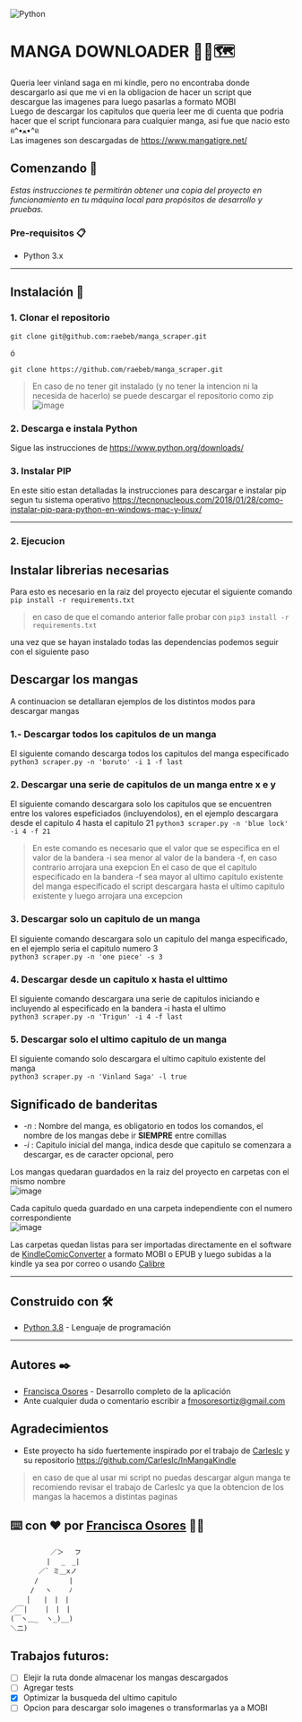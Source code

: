 ![Python](https://img.shields.io/badge/python-3670A0?style=for-the-badge&logo=python&logoColor=ffdd54) 
# MANGA DOWNLOADER 🚣📄🗺
Queria leer vinland saga en mi kindle, pero no encontraba donde descargarlo asi que me vi en la obligacion de hacer un script que descargue las imagenes para luego pasarlas a formato MOBI  
Luego de descargar los capitulos que queria leer me di cuenta que podria hacer que el script funcionara para cualquier manga, asi fue que nacio esto ฅ^•ﻌ•^ฅ  
Las imagenes son descargadas de https://www.mangatigre.net/



## Comenzando 🚀
_Estas instrucciones te permitirán obtener una copia del proyecto en funcionamiento en tu máquina local para propósitos de desarrollo y pruebas._


### Pre-requisitos 📋

-   Python 3.x

---

## Instalación 🔧

### 1. Clonar el repositorio
```
git clone git@github.com:raebeb/manga_scraper.git
```
ó
```
git clone https://github.com/raebeb/manga_scraper.git
```
> En caso de no tener git instalado (y no tener la intencion ni la necesida de hacerlo) se puede descargar el repositorio como zip 
![image](https://user-images.githubusercontent.com/27713965/233815307-a77df529-2633-4791-8229-b30ca9db8b7b.png)


### 2. Descarga e instala Python 

Sigue las instrucciones de https://www.python.org/downloads/

### 3. Instalar PIP

En este sitio estan detalladas la instrucciones para descargar e instalar pip segun tu sistema operativo https://tecnonucleous.com/2018/01/28/como-instalar-pip-para-python-en-windows-mac-y-linux/


---

### 2. Ejecucion
## Instalar librerias necesarias

Para esto es necesario en la raiz del proyecto ejecutar el siguiente comando  
```pip install -r requirements.txt```
> en caso de que el comando anterior falle probar con ```pip3 install -r requirements.txt```

una vez que se hayan instalado todas las dependencias podemos seguir con el siguiente paso

## Descargar los mangas
A continuacion se detallaran ejemplos de los distintos modos para descargar mangas
### 1.- Descargar todos los capitulos de un manga  
El siguiente comando descarga todos los capitulos del manga especificado  
``` python3 scraper.py -n 'boruto' -i 1 -f last ```

### 2. Descargar una serie de capitulos de un manga entre x e y  
El siguiente comando descargara solo los capitulos que se encuentren entre los valores espeficiados (incluyendolos), en el ejemplo descargara desde el capitulo 4 hasta el capitulo 21
``` python3 scraper.py -n 'blue lock' -i 4 -f 21 ```  
> En este comando es necesario que el valor que se especifica en el valor de la bandera -i sea menor al valor de la bandera -f, en caso contrario arrojara una exepcion
> En el caso de que el capitulo especificado en la bandera -f sea mayor al ultimo capitulo existente del manga especificado el script descargara hasta el ultimo capitulo existente y luego arrojara una excepcion

### 3. Descargar solo un capitulo de un manga
El siguiente comando descargara solo un capitulo del manga especificado, en el ejemplo seria el capitulo numero 3  
``` python3 scraper.py -n 'one piece' -s 3 ```

### 4. Descargar desde un capitulo x hasta el ulttimo
El siguiente comando descargara una serie de capitulos iniciando e incluyendo al especificado en la bandera -i hasta el ultimo  
``` python3 scraper.py -n 'Trigun' -i 4 -f last ```

### 5. Descargar solo el ultimo capitulo de un manga
El siguiente comando solo descargara el ultimo capitulo existente del manga   
``` python3 scraper.py -n 'Vinland Saga' -l true ```

## Significado de banderitas
* *-n* : Nombre del manga, es obligatorio en todos los comandos, el nombre de los mangas debe ir **SIEMPRE** entre comillas
* *-i* : Capitulo inicial del manga, indica desde que capitulo se comenzara a descargar, es de caracter opcional, pero 


Los mangas quedaran guardados en la raiz del proyecto en carpetas con el mismo nombre  
![image](https://user-images.githubusercontent.com/27713965/232956045-bb0bf0b7-cbdc-411c-8f82-c13c7cfd0e68.png)

Cada capitulo queda guardado en una carpeta independiente con el numero correspondiente  
![image](https://user-images.githubusercontent.com/27713965/232956210-3df096a1-b131-47ff-a4c8-a393e681b748.png)  

Las carpetas quedan listas para ser importadas directamente en el software de [KindleComicConverter](https://kcc.iosphe.re/) a formato MOBI o EPUB y luego subidas a la kindle ya sea por correo o usando [Calibre](https://calibre-ebook.com/)


***
## Construido con 🛠️
* [Python 3.8](https://www.python.org) - Lenguaje de programación

***


## Autores ✒️
* [Francisca Osores](https://www.linkedin.com/in/francisca-osores-ortiz-152347149/) - Desarrollo completo de la aplicación
* Ante cualquier duda o comentario escribir a fmosoresortiz@gmail.com

## Agradecimientos
* Este proyecto ha sido fuertemente inspirado por el trabajo de [Carleslc](https://github.com/Carleslc) y su repositorio https://github.com/Carleslc/InMangaKindle 
> en caso de que al usar mi script no puedas descargar algun manga te recomiendo revisar el trabajo de Carleslc ya que la obtencion de los mangas la hacemos a distintas paginas


## ⌨️ con ❤️ por [Francisca Osores](https://www.linkedin.com/in/francisca-osores-ortiz-152347149/) 👩‍💻

```
          ／＞　 フ
         | 　_　_| 
       ／` ミ＿xノ 
      /　　　　 |
     /　 ヽ　　 ﾉ
    │　　|　|　|
／￣|　　 |　|　|
(￣ヽ＿_  ヽ_)__)
＼二)
```

## Trabajos futuros:
- [ ] Elejir la ruta donde almacenar los mangas descargados
- [ ] Agregar tests
- [x] Optimizar la busqueda del ultimo capitulo
- [ ] Opcion para descargar solo imagenes o transformarlas ya a MOBI
